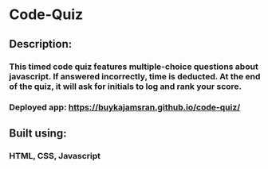 # Code-Quiz

## Description:

### This timed code quiz features multiple-choice questions about javascript. If answered incorrectly, time is deducted. At the end of the quiz, it will ask for initials to log and rank your score. 

### Deployed app: https://buykajamsran.github.io/code-quiz/

## Built using:

### HTML, CSS, Javascript

